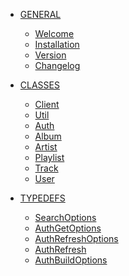 - <a href="/" class="sidebar-nav-head">GENERAL</a>
    - [Welcome](/)
    - [Installation](/basics/installation)
    - [Version](/basics/version)
    - [Changelog](/changelog)

- <a href="/class/client" class="sidebar-nav-head">CLASSES</a>
    - [Client](/class/client)
    - [Util](/class/util)
    - [Auth](/class/auth)
    - [Album](/class/album)
    - [Artist](/class/artist)
    - [Playlist](/class/playlist)
    - [Track](/class/track)
    - [User](/class/user)

- <a href="/typedef/searchoptions" class="sidebar-nav-head">TYPEDEFS</a>
    - [SearchOptions](/typedef/searchoptions)
    - [AuthGetOptions](/typedef/authgetoptions)
    - [AuthRefreshOptions](/typedef/authrefreshoptions)
    - [AuthRefresh](/typedef/authrefresh)
    - [AuthBuildOptions](/typedef/authbuildoptions)
